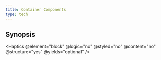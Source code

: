 ```yaml
---
title: Container Components
type: tech
---
```


## Synopsis

<Haptics @element="block" @logic="no" @styled="no" @content="no" @structure="yes"
@yields="optional" />

